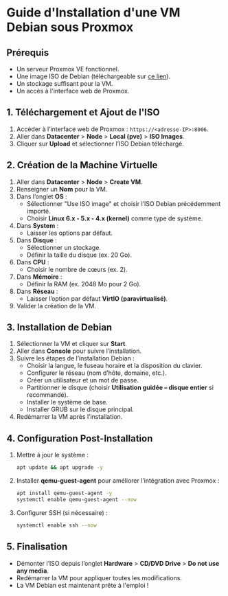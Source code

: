 # Guide d'Installation d'une VM Debian sous Proxmox

## Prérequis
- Un serveur Proxmox VE fonctionnel.
- Une image ISO de Debian (téléchargeable sur [ce lien](https://cdimage.debian.org/debian-cd/current/amd64/iso-cd/debian-12.9.0-amd64-netinst.iso)).
- Un stockage suffisant pour la VM.
- Un accès à l'interface web de Proxmox.

## 1. Téléchargement et Ajout de l'ISO
1. Accéder à l’interface web de Proxmox : `https://<adresse-IP>:8006`.
2. Aller dans **Datacenter** > **Node** > **Local (pve)** > **ISO Images**.
3. Cliquer sur **Upload** et sélectionner l’ISO Debian téléchargé.

## 2. Création de la Machine Virtuelle
1. Aller dans **Datacenter** > **Node** > **Create VM**.
2. Renseigner un **Nom** pour la VM.
3. Dans l’onglet **OS** :
   - Sélectionner "Use ISO image" et choisir l’ISO Debian précédemment importé.
   - Choisir **Linux 6.x - 5.x - 4.x (kernel)** comme type de système.
4. Dans **System** :
   - Laisser les options par défaut.
5. Dans **Disque** :
   - Sélectionner un stockage.
   - Définir la taille du disque (ex. 20 Go).
6. Dans **CPU** :
   - Choisir le nombre de cœurs (ex. 2).
7. Dans **Mémoire** :
   - Définir la RAM (ex. 2048 Mo pour 2 Go).
8. Dans **Réseau** :
   - Laisser l’option par défaut **VirtIO (paravirtualisé)**.
9. Valider la création de la VM.

## 3. Installation de Debian
1. Sélectionner la VM et cliquer sur **Start**.
2. Aller dans **Console** pour suivre l’installation.
3. Suivre les étapes de l’installation Debian :
   - Choisir la langue, le fuseau horaire et la disposition du clavier.
   - Configurer le réseau (nom d’hôte, domaine, etc.).
   - Créer un utilisateur et un mot de passe.
   - Partitionner le disque (choisir **Utilisation guidée – disque entier** si recommandé).
   - Installer le système de base.
   - Installer GRUB sur le disque principal.
4. Redémarrer la VM après l’installation.

## 4. Configuration Post-Installation
1. Mettre à jour le système :
   ```bash
   apt update && apt upgrade -y
   ```
2. Installer **qemu-guest-agent** pour améliorer l’intégration avec Proxmox :
   ```bash
   apt install qemu-guest-agent -y
   systemctl enable qemu-guest-agent --now
   ```
3. Configurer SSH (si nécessaire) :
   ```bash
   systemctl enable ssh --now
   ```

## 5. Finalisation
- Démonter l’ISO depuis l’onglet **Hardware** > **CD/DVD Drive** > **Do not use any media**.
- Redémarrer la VM pour appliquer toutes les modifications.
- La VM Debian est maintenant prête à l'emploi !